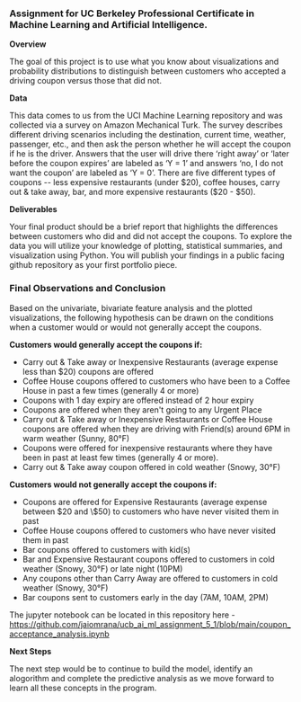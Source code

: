 ### Assignment for UC Berkeley Professional Certificate in Machine Learning and Artificial Intelligence.

**Overview**

The goal of this project is to use what you know about visualizations and probability distributions to distinguish between customers who accepted a driving coupon versus those that did not.

**Data**

This data comes to us from the UCI Machine Learning repository and was collected via a survey on Amazon Mechanical Turk. The survey describes different driving scenarios including the destination, current time, weather, passenger, etc., and then ask the person whether he will accept the coupon if he is the driver. Answers that the user will drive there ‘right away’ or ‘later before the coupon expires’ are labeled as ‘Y = 1’ and answers ‘no, I do not want the coupon’ are labeled as ‘Y = 0’.  There are five different types of coupons -- less expensive restaurants (under \$20), coffee houses, carry out & take away, bar, and more expensive restaurants (\$20 - \$50).

**Deliverables**

Your final product should be a brief report that highlights the differences between customers who did and did not accept the coupons.  To explore the data you will utilize your knowledge of plotting, statistical summaries, and visualization using Python. You will publish your findings in a public facing github repository as your first portfolio piece. 

### Final Observations and Conclusion
Based on the univariate, bivariate feature analysis and the plotted visualizations, the following hypothesis can be drawn on the conditions when a customer would or would not generally accept the coupons.

**Customers would generally accept the coupons if:**
* Carry out & Take away or Inexpensive Restaurants (average expense less than $20) coupons are offered
* Coffee House coupons offered to customers who have been to a Coffee House in past a few times (generally 4 or more)
* Coupons with 1 day expiry are offered instead of 2 hour expiry
* Coupons are offered when they aren't going to any Urgent Place
* Carry out & Take away or Inexpensive Restaurants or Coffee House coupons are offered when they are driving with Friend(s) around 6PM in warm weather (Sunny, 80°F)
* Coupons were offered for inexpensive restaurants where they have been in past at least few times (generally 4 or more).
* Carry out & Take away coupon offered in cold weather (Snowy, 30°F)

**Customers would not generally accept the coupons if:**
* Coupons are offered for Expensive Restaurants (average expense between \$20 and \\$50) to customers who have never visited them in past
* Coffee House coupons offered to customers who have never visited them in past
* Bar coupons offered to customers with kid(s)
* Bar and Expensive Restaurant coupons offered to customers in cold weather (Snowy, 30°F) or late night (10PM)
* Any coupons other than Carry Away are offered to customers in cold weather (Snowy, 30°F)
* Bar coupons sent to customers early in the day (7AM, 10AM, 2PM)

The jupyter notebook can be located in this repository here - https://github.com/jaiomrana/ucb_ai_ml_assignment_5_1/blob/main/coupon_acceptance_analysis.ipynb

**Next Steps**

The next step would be to continue to build the model, identify an alogorithm and complete the predictive analysis as we move forward to learn all these concepts in the program.
